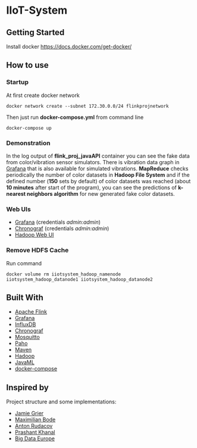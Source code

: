 # IIoT-System
## Getting Started
Install docker https://docs.docker.com/get-docker/
## How to use
### Startup
At first create docker network
```
docker network create --subnet 172.30.0.0/24 flinkprojnetwork
```
Then just run **docker-compose.yml** from command line
```
docker-compose up
```
### Demonstration
In the log output of **flink_proj_javaAPI** container you can see the fake data from color/vibration sensor simulators.
There is vibration data graph in [Grafana](http://localhost:3000) that is also available for simulated vibrations.
**MapReduce** checks periodically the number of color datasets in **Hadoop File System** and if the defined number (**150** sets by default) of color datasets was reached
(about **10 minutes** after start of the program), you can see the predictions of **k-nearest neighbors algorithm** for new generated fake color datasets. 


### Web UIs
- [Grafana](http://localhost:3000) (credentials _admin:admin_)
- [Chronograf](http://localhost:8888) (credentials _admin:admin_)
- [Hadoop Web UI](http://localhost:9870)

### Remove HDFS Cache
Run command
```
docker volume rm iiotsystem_hadoop_namenode iiotsystem_hadoop_datanode1 iiotsystem_hadoop_datanode2
```

## Built With
- [Apache Flink](https://flink.apache.org)
- [Grafana](https://grafana.com)
- [InfluxDB](https://www.influxdata.com/)
- [Chronograf](https://docs.influxdata.com/chronograf/v1.8/)
- [Mosquitto](https://mosquitto.org/)
- [Paho](https://www.eclipse.org/paho/)
- [Maven](https://maven.apache.org/)
- [Hadoop](https://hadoop.apache.org/)
- [JavaML](http://java-ml.sourceforge.net/)
- [docker-compose](https://docs.docker.com/compose/)

## Inspired by
Project structure and some implementations:
- [Jamie Grier](https://github.com/jgrier)
- [Maximilian Bode](https://github.com/mbode)
- [Anton Rudacov](https://github.com/antonrud)
- [Prashant Khanal](https://github.com/pkhanal)
- [Big Data Europe](https://github.com/big-data-europe/docker-hadoop)
